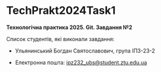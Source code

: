# TechPrakt2024Task1
**Технологічна практика 2025. Git. Завдання №2**

Список студентів, які виконали завдання:
* Ульянинський Богдан Святославович, група ІПЗ-23-2
- Електронна пошта: ipz232_ubs@student.ztu.edu.ua